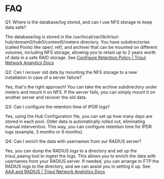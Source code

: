 # FAQ

Q1: Where is the database/log stored, and can I use NFS storage to keep data safe?

The database/log is stored in the /usr/local/var/lib/trisul-hub/domain0/hub0/context0/meters directory. You have subdirectories (called Pools) like oper/, ref/, and archive/ that can be mounted on different volumes, including NFS storage, allowing you to retain up to 2 years worth of data in a safe RAID storage. See [Configure Retention Policy | Trisul Network Analytics Docs](https://docs.trisul.org/docs/ag/basictasks/configure_storage/) 


Q2: Can I recover old data by mounting the NFS storage to a new installation in case of a server failure?

Yes, that's the right approach! You can take the archive subdirectory under meters and mount it on NFS. If the server fails, you can simply mount it on another server and recover the old data.

Q3: Can I configure the retention time of IPDR logs?

Yes, using the Hub Configuration file, you can set up how many days are stored in each pool. Older data is automatically rolled out, eliminating manual intervention. This way, you can configure retention time for IPDR logs (example, 3 months or 6 months).

Q4: Can I enrich the data with usernames from our RADIUS server?

Yes, you can dump the RADIUS logs to a directory and set up the trisul_aaaing tool to ingest the logs. This allows you to enrich the data with usernames from your RADIUS server. If needed, you can arrange to FTP the RADIUS logs to the directory, and we can assist you in setting it up. See [AAA and RADIUS | Trisul Network Analytics Docs](https://docs.trisul.org/docs/ipdr/radius/)